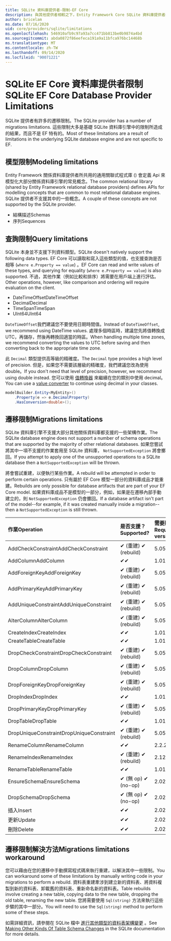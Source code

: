 ```yaml
---
title: SQLite 資料庫提供者-限制-EF Core
description: 與其他提供者相較之下，Entity Framework Core SQLite 資料庫提供者的限制
author: bricelam
ms.date: 07/16/2020
uid: core/providers/sqlite/limitations
ms.openlocfilehash: 546910afb9c97a93a7cc471bb813be0b9874a4bd
ms.sourcegitcommit: abda0872f86eefeca191a9a11bfca976bc14468b
ms.translationtype: MT
ms.contentlocale: zh-TW
ms.lasthandoff: 09/14/2020
ms.locfileid: "90071221"
---
```

# <a name="sqlite-ef-core-database-provider-limitations"></a><span data-ttu-id="0d80d-103">SQLite EF Core 資料庫提供者限制</span><span class="sxs-lookup"><span data-stu-id="0d80d-103">SQLite EF Core Database Provider Limitations</span></span>

<span data-ttu-id="0d80d-104">SQLite 提供者有許多的遷移限制。</span><span class="sxs-lookup"><span data-stu-id="0d80d-104">The SQLite provider has a number of migrations limitations.</span></span> <span data-ttu-id="0d80d-105">這些限制大多是基礎 SQLite 資料庫引擎中的限制所造成的結果，而且不是 EF 特有的。</span><span class="sxs-lookup"><span data-stu-id="0d80d-105">Most of these limitations are a result of limitations in the underlying SQLite database engine and are not specific to EF.</span></span>

## <a name="modeling-limitations"></a><span data-ttu-id="0d80d-106">模型限制</span><span class="sxs-lookup"><span data-stu-id="0d80d-106">Modeling limitations</span></span>

<span data-ttu-id="0d80d-107">Entity Framework 關係資料庫提供者所共用的通用關聯式程式庫 () 會定義 Api 來模型化大部分關係資料庫引擎的常見概念。</span><span class="sxs-lookup"><span data-stu-id="0d80d-107">The common relational library (shared by Entity Framework relational database providers) defines APIs for modelling concepts that are common to most relational database engines.</span></span> <span data-ttu-id="0d80d-108">SQLite 提供者不支援其中的一些概念。</span><span class="sxs-lookup"><span data-stu-id="0d80d-108">A couple of these concepts are not supported by the SQLite provider.</span></span>

* <span data-ttu-id="0d80d-109">結構描述</span><span class="sxs-lookup"><span data-stu-id="0d80d-109">Schemas</span></span>
* <span data-ttu-id="0d80d-110">序列</span><span class="sxs-lookup"><span data-stu-id="0d80d-110">Sequences</span></span>

## <a name="query-limitations"></a><span data-ttu-id="0d80d-111">查詢限制</span><span class="sxs-lookup"><span data-stu-id="0d80d-111">Query limitations</span></span>

<span data-ttu-id="0d80d-112">SQLite 本身並不支援下列資料類型。</span><span class="sxs-lookup"><span data-stu-id="0d80d-112">SQLite doesn't natively support the following data types.</span></span> <span data-ttu-id="0d80d-113">EF Core 可以讀取和寫入這些類型的值，也支援查詢是否相等 (`where e.Property == value`) 。</span><span class="sxs-lookup"><span data-stu-id="0d80d-113">EF Core can read and write values of these types, and querying for equality (`where e.Property == value`) is also supported.</span></span> <span data-ttu-id="0d80d-114">不過，其他作業（例如比較和排序）將需要在用戶端上進行評估。</span><span class="sxs-lookup"><span data-stu-id="0d80d-114">Other operations, however, like comparison and ordering will require evaluation on the client.</span></span>

* <span data-ttu-id="0d80d-115">DateTimeOffset</span><span class="sxs-lookup"><span data-stu-id="0d80d-115">DateTimeOffset</span></span>
* <span data-ttu-id="0d80d-116">Decimal</span><span class="sxs-lookup"><span data-stu-id="0d80d-116">Decimal</span></span>
* <span data-ttu-id="0d80d-117">TimeSpan</span><span class="sxs-lookup"><span data-stu-id="0d80d-117">TimeSpan</span></span>
* <span data-ttu-id="0d80d-118">UInt64</span><span class="sxs-lookup"><span data-stu-id="0d80d-118">UInt64</span></span>

<span data-ttu-id="0d80d-119">`DateTimeOffset`我們建議您不要使用日期時間值。</span><span class="sxs-lookup"><span data-stu-id="0d80d-119">Instead of `DateTimeOffset`, we recommend using DateTime values.</span></span> <span data-ttu-id="0d80d-120">處理多個時區時，建議您先將值轉換成 UTC，再儲存，然後再轉換回適當的時區。</span><span class="sxs-lookup"><span data-stu-id="0d80d-120">When handling multiple time zones, we recommend converting the values to UTC before saving and then converting back to the appropriate time zone.</span></span>

<span data-ttu-id="0d80d-121">此 `Decimal` 類型提供高等級的精確度。</span><span class="sxs-lookup"><span data-stu-id="0d80d-121">The `Decimal` type provides a high level of precision.</span></span> <span data-ttu-id="0d80d-122">但是，如果您不需要該層級的精確度，我們建議您改為使用 double。</span><span class="sxs-lookup"><span data-stu-id="0d80d-122">If you don't need that level of precision, however, we recommend using double instead.</span></span> <span data-ttu-id="0d80d-123">您可以使用 [值轉換器](xref:core/modeling/value-conversions) 來繼續在您的類別中使用 decimal。</span><span class="sxs-lookup"><span data-stu-id="0d80d-123">You can use a [value converter](xref:core/modeling/value-conversions) to continue using decimal in your classes.</span></span>

``` csharp
modelBuilder.Entity<MyEntity>()
    .Property(e => e.DecimalProperty)
    .HasConversion<double>();
```

## <a name="migrations-limitations"></a><span data-ttu-id="0d80d-124">遷移限制</span><span class="sxs-lookup"><span data-stu-id="0d80d-124">Migrations limitations</span></span>

<span data-ttu-id="0d80d-125">SQLite 資料庫引擎不支援大部分其他關係資料庫都支援的一些架構作業。</span><span class="sxs-lookup"><span data-stu-id="0d80d-125">The SQLite database engine does not support a number of schema operations that are supported by the majority of other relational databases.</span></span> <span data-ttu-id="0d80d-126">如果您嘗試將其中一項不支援的作業套用至 SQLite 資料庫， `NotSupportedException` 將會擲回。</span><span class="sxs-lookup"><span data-stu-id="0d80d-126">If you attempt to apply one of the unsupported operations to a SQLite database then a `NotSupportedException` will be thrown.</span></span>

<span data-ttu-id="0d80d-127">將會嘗試重建，以便執行某些作業。</span><span class="sxs-lookup"><span data-stu-id="0d80d-127">A rebuild will be attempted in order to perform certain operations.</span></span> <span data-ttu-id="0d80d-128">只有屬於 EF Core 模型一部分的資料庫成品才能重建。</span><span class="sxs-lookup"><span data-stu-id="0d80d-128">Rebuilds are only possible for database artifacts that are part of your EF Core model.</span></span> <span data-ttu-id="0d80d-129">如果資料庫成品不是模型的一部分，例如，如果是在遷移內部手動建立的，則 `NotSupportedException` 仍會擲回。</span><span class="sxs-lookup"><span data-stu-id="0d80d-129">If a database artifact isn't part of the model--for example, if it was created manually inside a migration--then a `NotSupportedException` is still thrown.</span></span>

| <span data-ttu-id="0d80d-130">作業</span><span class="sxs-lookup"><span data-stu-id="0d80d-130">Operation</span></span>            | <span data-ttu-id="0d80d-131">是否支援？</span><span class="sxs-lookup"><span data-stu-id="0d80d-131">Supported?</span></span>  | <span data-ttu-id="0d80d-132">需要版本</span><span class="sxs-lookup"><span data-stu-id="0d80d-132">Requires version</span></span> |
|:---------------------|:------------|:-----------------|
| <span data-ttu-id="0d80d-133">AddCheckConstraint</span><span class="sxs-lookup"><span data-stu-id="0d80d-133">AddCheckConstraint</span></span>   | <span data-ttu-id="0d80d-134">✔ (重建) </span><span class="sxs-lookup"><span data-stu-id="0d80d-134">✔ (rebuild)</span></span> | <span data-ttu-id="0d80d-135">5.0</span><span class="sxs-lookup"><span data-stu-id="0d80d-135">5.0</span></span>              |
| <span data-ttu-id="0d80d-136">AddColumn</span><span class="sxs-lookup"><span data-stu-id="0d80d-136">AddColumn</span></span>            | <span data-ttu-id="0d80d-137">✔</span><span class="sxs-lookup"><span data-stu-id="0d80d-137">✔</span></span>           | <span data-ttu-id="0d80d-138">1.0</span><span class="sxs-lookup"><span data-stu-id="0d80d-138">1.0</span></span>              |
| <span data-ttu-id="0d80d-139">AddForeignKey</span><span class="sxs-lookup"><span data-stu-id="0d80d-139">AddForeignKey</span></span>        | <span data-ttu-id="0d80d-140">✔ (重建) </span><span class="sxs-lookup"><span data-stu-id="0d80d-140">✔ (rebuild)</span></span> | <span data-ttu-id="0d80d-141">5.0</span><span class="sxs-lookup"><span data-stu-id="0d80d-141">5.0</span></span>              |
| <span data-ttu-id="0d80d-142">AddPrimaryKey</span><span class="sxs-lookup"><span data-stu-id="0d80d-142">AddPrimaryKey</span></span>        | <span data-ttu-id="0d80d-143">✔ (重建) </span><span class="sxs-lookup"><span data-stu-id="0d80d-143">✔ (rebuild)</span></span> | <span data-ttu-id="0d80d-144">5.0</span><span class="sxs-lookup"><span data-stu-id="0d80d-144">5.0</span></span>              |
| <span data-ttu-id="0d80d-145">AddUniqueConstraint</span><span class="sxs-lookup"><span data-stu-id="0d80d-145">AddUniqueConstraint</span></span>  | <span data-ttu-id="0d80d-146">✔ (重建) </span><span class="sxs-lookup"><span data-stu-id="0d80d-146">✔ (rebuild)</span></span> | <span data-ttu-id="0d80d-147">5.0</span><span class="sxs-lookup"><span data-stu-id="0d80d-147">5.0</span></span>              |
| <span data-ttu-id="0d80d-148">AlterColumn</span><span class="sxs-lookup"><span data-stu-id="0d80d-148">AlterColumn</span></span>          | <span data-ttu-id="0d80d-149">✔ (重建) </span><span class="sxs-lookup"><span data-stu-id="0d80d-149">✔ (rebuild)</span></span> | <span data-ttu-id="0d80d-150">5.0</span><span class="sxs-lookup"><span data-stu-id="0d80d-150">5.0</span></span>              |
| <span data-ttu-id="0d80d-151">CreateIndex</span><span class="sxs-lookup"><span data-stu-id="0d80d-151">CreateIndex</span></span>          | <span data-ttu-id="0d80d-152">✔</span><span class="sxs-lookup"><span data-stu-id="0d80d-152">✔</span></span>           | <span data-ttu-id="0d80d-153">1.0</span><span class="sxs-lookup"><span data-stu-id="0d80d-153">1.0</span></span>              |
| <span data-ttu-id="0d80d-154">CreateTable</span><span class="sxs-lookup"><span data-stu-id="0d80d-154">CreateTable</span></span>          | <span data-ttu-id="0d80d-155">✔</span><span class="sxs-lookup"><span data-stu-id="0d80d-155">✔</span></span>           | <span data-ttu-id="0d80d-156">1.0</span><span class="sxs-lookup"><span data-stu-id="0d80d-156">1.0</span></span>              |
| <span data-ttu-id="0d80d-157">DropCheckConstraint</span><span class="sxs-lookup"><span data-stu-id="0d80d-157">DropCheckConstraint</span></span>  | <span data-ttu-id="0d80d-158">✔ (重建) </span><span class="sxs-lookup"><span data-stu-id="0d80d-158">✔ (rebuild)</span></span> | <span data-ttu-id="0d80d-159">5.0</span><span class="sxs-lookup"><span data-stu-id="0d80d-159">5.0</span></span>              |
| <span data-ttu-id="0d80d-160">DropColumn</span><span class="sxs-lookup"><span data-stu-id="0d80d-160">DropColumn</span></span>           | <span data-ttu-id="0d80d-161">✔ (重建) </span><span class="sxs-lookup"><span data-stu-id="0d80d-161">✔ (rebuild)</span></span> | <span data-ttu-id="0d80d-162">5.0</span><span class="sxs-lookup"><span data-stu-id="0d80d-162">5.0</span></span>              |
| <span data-ttu-id="0d80d-163">DropForeignKey</span><span class="sxs-lookup"><span data-stu-id="0d80d-163">DropForeignKey</span></span>       | <span data-ttu-id="0d80d-164">✔ (重建) </span><span class="sxs-lookup"><span data-stu-id="0d80d-164">✔ (rebuild)</span></span> | <span data-ttu-id="0d80d-165">5.0</span><span class="sxs-lookup"><span data-stu-id="0d80d-165">5.0</span></span>              |
| <span data-ttu-id="0d80d-166">DropIndex</span><span class="sxs-lookup"><span data-stu-id="0d80d-166">DropIndex</span></span>            | <span data-ttu-id="0d80d-167">✔</span><span class="sxs-lookup"><span data-stu-id="0d80d-167">✔</span></span>           | <span data-ttu-id="0d80d-168">1.0</span><span class="sxs-lookup"><span data-stu-id="0d80d-168">1.0</span></span>              |
| <span data-ttu-id="0d80d-169">DropPrimaryKey</span><span class="sxs-lookup"><span data-stu-id="0d80d-169">DropPrimaryKey</span></span>       | <span data-ttu-id="0d80d-170">✔ (重建) </span><span class="sxs-lookup"><span data-stu-id="0d80d-170">✔ (rebuild)</span></span> | <span data-ttu-id="0d80d-171">5.0</span><span class="sxs-lookup"><span data-stu-id="0d80d-171">5.0</span></span>              |
| <span data-ttu-id="0d80d-172">DropTable</span><span class="sxs-lookup"><span data-stu-id="0d80d-172">DropTable</span></span>            | <span data-ttu-id="0d80d-173">✔</span><span class="sxs-lookup"><span data-stu-id="0d80d-173">✔</span></span>           | <span data-ttu-id="0d80d-174">1.0</span><span class="sxs-lookup"><span data-stu-id="0d80d-174">1.0</span></span>              |
| <span data-ttu-id="0d80d-175">DropUniqueConstraint</span><span class="sxs-lookup"><span data-stu-id="0d80d-175">DropUniqueConstraint</span></span> | <span data-ttu-id="0d80d-176">✔ (重建) </span><span class="sxs-lookup"><span data-stu-id="0d80d-176">✔ (rebuild)</span></span> | <span data-ttu-id="0d80d-177">5.0</span><span class="sxs-lookup"><span data-stu-id="0d80d-177">5.0</span></span>              |
| <span data-ttu-id="0d80d-178">RenameColumn</span><span class="sxs-lookup"><span data-stu-id="0d80d-178">RenameColumn</span></span>         | <span data-ttu-id="0d80d-179">✔</span><span class="sxs-lookup"><span data-stu-id="0d80d-179">✔</span></span>           | <span data-ttu-id="0d80d-180">2.2.2</span><span class="sxs-lookup"><span data-stu-id="0d80d-180">2.2.2</span></span>            |
| <span data-ttu-id="0d80d-181">RenameIndex</span><span class="sxs-lookup"><span data-stu-id="0d80d-181">RenameIndex</span></span>          | <span data-ttu-id="0d80d-182">✔ (重建) </span><span class="sxs-lookup"><span data-stu-id="0d80d-182">✔ (rebuild)</span></span> | <span data-ttu-id="0d80d-183">2.1</span><span class="sxs-lookup"><span data-stu-id="0d80d-183">2.1</span></span>              |
| <span data-ttu-id="0d80d-184">RenameTable</span><span class="sxs-lookup"><span data-stu-id="0d80d-184">RenameTable</span></span>          | <span data-ttu-id="0d80d-185">✔</span><span class="sxs-lookup"><span data-stu-id="0d80d-185">✔</span></span>           | <span data-ttu-id="0d80d-186">1.0</span><span class="sxs-lookup"><span data-stu-id="0d80d-186">1.0</span></span>              |
| <span data-ttu-id="0d80d-187">EnsureSchema</span><span class="sxs-lookup"><span data-stu-id="0d80d-187">EnsureSchema</span></span>         | <span data-ttu-id="0d80d-188">✔ (無 op) </span><span class="sxs-lookup"><span data-stu-id="0d80d-188">✔ (no-op)</span></span>   | <span data-ttu-id="0d80d-189">2.0</span><span class="sxs-lookup"><span data-stu-id="0d80d-189">2.0</span></span>              |
| <span data-ttu-id="0d80d-190">DropSchema</span><span class="sxs-lookup"><span data-stu-id="0d80d-190">DropSchema</span></span>           | <span data-ttu-id="0d80d-191">✔ (無 op) </span><span class="sxs-lookup"><span data-stu-id="0d80d-191">✔ (no-op)</span></span>   | <span data-ttu-id="0d80d-192">2.0</span><span class="sxs-lookup"><span data-stu-id="0d80d-192">2.0</span></span>              |
| <span data-ttu-id="0d80d-193">插入</span><span class="sxs-lookup"><span data-stu-id="0d80d-193">Insert</span></span>               | <span data-ttu-id="0d80d-194">✔</span><span class="sxs-lookup"><span data-stu-id="0d80d-194">✔</span></span>           | <span data-ttu-id="0d80d-195">2.0</span><span class="sxs-lookup"><span data-stu-id="0d80d-195">2.0</span></span>              |
| <span data-ttu-id="0d80d-196">更新</span><span class="sxs-lookup"><span data-stu-id="0d80d-196">Update</span></span>               | <span data-ttu-id="0d80d-197">✔</span><span class="sxs-lookup"><span data-stu-id="0d80d-197">✔</span></span>           | <span data-ttu-id="0d80d-198">2.0</span><span class="sxs-lookup"><span data-stu-id="0d80d-198">2.0</span></span>              |
| <span data-ttu-id="0d80d-199">刪除</span><span class="sxs-lookup"><span data-stu-id="0d80d-199">Delete</span></span>               | <span data-ttu-id="0d80d-200">✔</span><span class="sxs-lookup"><span data-stu-id="0d80d-200">✔</span></span>           | <span data-ttu-id="0d80d-201">2.0</span><span class="sxs-lookup"><span data-stu-id="0d80d-201">2.0</span></span>              |

## <a name="migrations-limitations-workaround"></a><span data-ttu-id="0d80d-202">遷移限制解決方法</span><span class="sxs-lookup"><span data-stu-id="0d80d-202">Migrations limitations workaround</span></span>

<span data-ttu-id="0d80d-203">您可以藉由在您的遷移中手動撰寫程式碼來執行重建，以解決其中一些限制。</span><span class="sxs-lookup"><span data-stu-id="0d80d-203">You can workaround some of these limitations by manually writing code in your migrations to perform a rebuild.</span></span> <span data-ttu-id="0d80d-204">資料表重建牽涉到建立新的資料表、將資料複製到新的資料表、卸載舊的資料表、重新命名新的資料表。</span><span class="sxs-lookup"><span data-stu-id="0d80d-204">Table rebuilds involve creating a new table, copying data to the new table, dropping the old table, renaming the new table.</span></span> <span data-ttu-id="0d80d-205">您將需要使用 `Sql(string)` 方法來執行這些步驟的其中一部分。</span><span class="sxs-lookup"><span data-stu-id="0d80d-205">You will need to use the `Sql(string)` method to perform some of these steps.</span></span>

<span data-ttu-id="0d80d-206">如需詳細資訊，請參閱在 SQLite 檔中 [進行其他類型的資料表架構變更](https://sqlite.org/lang_altertable.html#otheralter) 。</span><span class="sxs-lookup"><span data-stu-id="0d80d-206">See [Making Other Kinds Of Table Schema Changes](https://sqlite.org/lang_altertable.html#otheralter) in the SQLite documentation for more details.</span></span>
